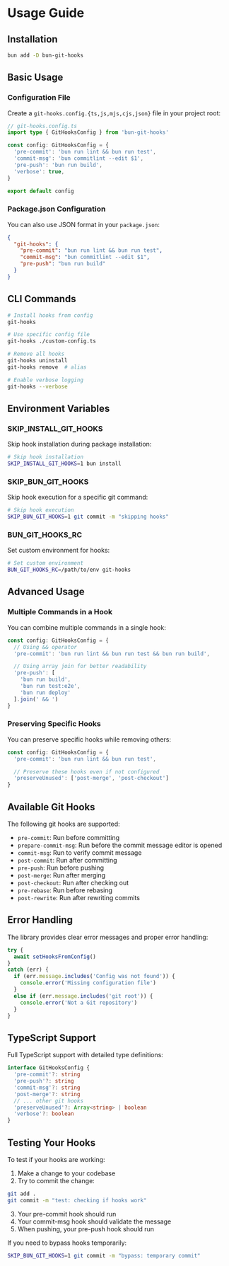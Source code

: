 # Usage Guide

## Installation

```bash
bun add -D bun-git-hooks
```

## Basic Usage

### Configuration File

Create a `git-hooks.config.{ts,js,mjs,cjs,json}` file in your project root:

```ts
// git-hooks.config.ts
import type { GitHooksConfig } from 'bun-git-hooks'

const config: GitHooksConfig = {
  'pre-commit': 'bun run lint && bun run test',
  'commit-msg': 'bun commitlint --edit $1',
  'pre-push': 'bun run build',
  'verbose': true,
}

export default config
```

### Package.json Configuration

You can also use JSON format in your `package.json`:

```json
{
  "git-hooks": {
    "pre-commit": "bun run lint && bun run test",
    "commit-msg": "bun commitlint --edit $1",
    "pre-push": "bun run build"
  }
}
```

## CLI Commands

```bash
# Install hooks from config
git-hooks

# Use specific config file
git-hooks ./custom-config.ts

# Remove all hooks
git-hooks uninstall
git-hooks remove  # alias

# Enable verbose logging
git-hooks --verbose
```

## Environment Variables

### SKIP_INSTALL_GIT_HOOKS

Skip hook installation during package installation:

```bash
# Skip hook installation
SKIP_INSTALL_GIT_HOOKS=1 bun install
```

### SKIP_BUN_GIT_HOOKS

Skip hook execution for a specific git command:

```bash
# Skip hook execution
SKIP_BUN_GIT_HOOKS=1 git commit -m "skipping hooks"
```

### BUN_GIT_HOOKS_RC

Set custom environment for hooks:

```bash
# Set custom environment
BUN_GIT_HOOKS_RC=/path/to/env git-hooks
```

## Advanced Usage

### Multiple Commands in a Hook

You can combine multiple commands in a single hook:

```ts
const config: GitHooksConfig = {
  // Using && operator
  'pre-commit': 'bun run lint && bun run test && bun run build',

  // Using array join for better readability
  'pre-push': [
    'bun run build',
    'bun run test:e2e',
    'bun run deploy'
  ].join(' && ')
}
```

### Preserving Specific Hooks

You can preserve specific hooks while removing others:

```ts
const config: GitHooksConfig = {
  'pre-commit': 'bun run lint && bun run test',

  // Preserve these hooks even if not configured
  'preserveUnused': ['post-merge', 'post-checkout']
}
```

## Available Git Hooks

The following git hooks are supported:

- `pre-commit`: Run before committing
- `prepare-commit-msg`: Run before the commit message editor is opened
- `commit-msg`: Run to verify commit message
- `post-commit`: Run after committing
- `pre-push`: Run before pushing
- `post-merge`: Run after merging
- `post-checkout`: Run after checking out
- `pre-rebase`: Run before rebasing
- `post-rewrite`: Run after rewriting commits

## Error Handling

The library provides clear error messages and proper error handling:

```ts
try {
  await setHooksFromConfig()
}
catch (err) {
  if (err.message.includes('Config was not found')) {
    console.error('Missing configuration file')
  }
  else if (err.message.includes('git root')) {
    console.error('Not a Git repository')
  }
}
```

## TypeScript Support

Full TypeScript support with detailed type definitions:

```ts
interface GitHooksConfig {
  'pre-commit'?: string
  'pre-push'?: string
  'commit-msg'?: string
  'post-merge'?: string
  // ... other git hooks
  'preserveUnused'?: Array<string> | boolean
  'verbose'?: boolean
}
```

## Testing Your Hooks

To test if your hooks are working:

1. Make a change to your codebase
2. Try to commit the change:

```bash
git add .
git commit -m "test: checking if hooks work"
```

3. Your pre-commit hook should run
4. Your commit-msg hook should validate the message
5. When pushing, your pre-push hook should run

If you need to bypass hooks temporarily:

```bash
SKIP_BUN_GIT_HOOKS=1 git commit -m "bypass: temporary commit"
```

